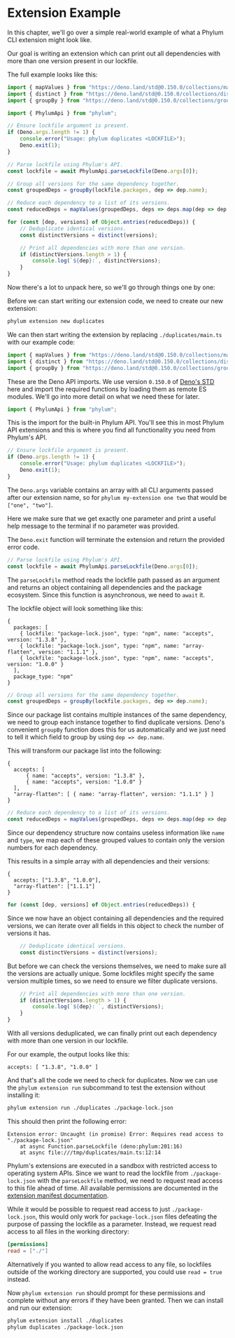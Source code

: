 # Extension Example

In this chapter, we'll go over a simple real-world example of what a Phylum CLI
extension might look like.

Our goal is writing an extension which can print out all dependencies with more
than one version present in our lockfile.

The full example looks like this:

```ts
import { mapValues } from "https://deno.land/std@0.150.0/collections/map_values.ts";
import { distinct } from "https://deno.land/std@0.150.0/collections/distinct.ts";
import { groupBy } from "https://deno.land/std@0.150.0/collections/group_by.ts";

import { PhylumApi } from "phylum";

// Ensure lockfile argument is present.
if (Deno.args.length != 1) {
    console.error("Usage: phylum duplicates <LOCKFILE>");
    Deno.exit(1);
}

// Parse lockfile using Phylum's API.
const lockfile = await PhylumApi.parseLockfile(Deno.args[0]);

// Group all versions for the same dependency together.
const groupedDeps = groupBy(lockfile.packages, dep => dep.name);

// Reduce each dependency to a list of its versions.
const reducedDeps = mapValues(groupedDeps, deps => deps.map(dep => dep.version));

for (const [dep, versions] of Object.entries(reducedDeps)) {
    // Deduplicate identical versions.
    const distinctVersions = distinct(versions);

    // Print all dependencies with more than one version.
    if (distinctVersions.length > 1) {
        console.log(`${dep}:`, distinctVersions);
    }
}
```

Now there's a lot to unpack here, so we'll go through things one by one:

Before we can start writing our extension code, we need to create our new
extension:

```sh
phylum extension new duplicates
```

We can then start writing the extension by replacing `./duplicates/main.ts` with
our example code:

```ts
import { mapValues } from "https://deno.land/std@0.150.0/collections/map_values.ts";
import { distinct } from "https://deno.land/std@0.150.0/collections/distinct.ts";
import { groupBy } from "https://deno.land/std@0.150.0/collections/group_by.ts";
```

These are the Deno API imports. We use version `0.150.0` of [Deno's STD][deno_std]
here and import the required functions by loading them as remote ES modules.
We'll go into more detail on what we need these for later.

[deno_std]: https://deno.land/std

```ts
import { PhylumApi } from "phylum";
```

This is the import for the built-in Phylum API. You'll see this in most Phylum
API extensions and this is where you find all functionality you need from
Phylum's API.

```ts
// Ensure lockfile argument is present.
if (Deno.args.length != 1) {
    console.error("Usage: phylum duplicates <LOCKFILE>");
    Deno.exit(1);
}
```

The `Deno.args` variable contains an array with all CLI arguments passed after
our extension name, so for `phylum my-extension one two` that would be `["one",
"two"]`.

Here we make sure that we get exactly one parameter and print a useful help
message to the terminal if no parameter was provided.

The `Deno.exit` function will terminate the extension and return the provided
error code.

```ts
// Parse lockfile using Phylum's API.
const lockfile = await PhylumApi.parseLockfile(Deno.args[0]);
```

The `parseLockfile` method reads the lockfile path passed as an argument and
returns an object containing all dependencies and the package ecosystem. Since
this function is asynchronous, we need to `await` it.

The lockfile object will look something like this:

```text
{
  packages: [
    { lockfile: "package-lock.json", type: "npm", name: "accepts", version: "1.3.8" },
    { lockfile: "package-lock.json", type: "npm", name: "array-flatten", version: "1.1.1" },
    { lockfile: "package-lock.json", type: "npm", name: "accepts", version: "1.0.0" }
  ],
  package_type: "npm"
}
```

```ts
// Group all versions for the same dependency together.
const groupedDeps = groupBy(lockfile.packages, dep => dep.name);
```

Since our package list contains multiple instances of the same dependency, we
need to group each instance together to find duplicate versions. Deno's
convenient `groupBy` function does this for us automatically and we just need to
tell it which field to group by using `dep => dep.name`.

This will transform our package list into the following:

```text
{
  accepts: [
      { name: "accepts", version: "1.3.8" },
      { name: "accepts", version: "1.0.0" }
  ],
  "array-flatten": [ { name: "array-flatten", version: "1.1.1" } ]
}
```

```ts
// Reduce each dependency to a list of its versions.
const reducedDeps = mapValues(groupedDeps, deps => deps.map(dep => dep.version));
```

Since our dependency structure now contains useless information like `name` and
`type`, we map each of these grouped values to contain only the version numbers
for each dependency.

This results in a simple array with all dependencies and their versions:

```text
{
  accepts: ["1.3.8", "1.0.0"],
  "array-flatten": ["1.1.1"]
}
```

```ts
for (const [dep, versions] of Object.entries(reducedDeps)) {
```

Since we now have an object containing all dependencies and the required
versions, we can iterate over all fields in this object to check the number of
versions it has.

```ts
    // Deduplicate identical versions.
    const distinctVersions = distinct(versions);
```

But before we can check the versions themselves, we need to make sure all the
versions are actually unique. Some lockfiles might specify the same version
multiple times, so we need to ensure we filter duplicate versions.

```ts
    // Print all dependencies with more than one version.
    if (distinctVersions.length > 1) {
        console.log(`${dep}: `, distinctVersions);
    }
}
```

With all versions deduplicated, we can finally print out each dependency with
more than one version in our lockfile.

For our example, the output looks like this:

```text
accepts: [ "1.3.8", "1.0.0" ]
```

And that's all the code we need to check for duplicates. Now we can use the
`phylum extension run` subcommand to test the extension without installing it:

```sh
phylum extension run ./duplicates ./package-lock.json
```

This should then print the following error:

```text
Extension error: Uncaught (in promise) Error: Requires read access to "./package-lock.json"
    at async Function.parseLockfile (deno:phylum:201:16)
    at async file:///tmp/duplicates/main.ts:12:14
```

Phylum's extensions are executed in a sandbox with restricted access to
operating system APIs. Since we want to read the lockfile from
`./package-lock.json` with the `parseLockfile` method, we need to request read
access to this file ahead of time. All available permissions are documented in
the [extension manifest documentation](./extension_manifest.md#permissions).

While it would be possible to request read access to just `./package-lock.json`,
this would only work for `package-lock.json` files defeating the purpose of
passing the lockfile as a parameter. Instead, we request read access to all
files in the working directory:

```toml
[permissions]
read = ["./"]
```

Alternatively if you wanted to allow read access to any file, so lockfiles
outside of the working directory are supported, you could use `read = true`
instead.

Now `phylum extension run` should prompt for these permissions and complete
without any errors if they have been granted. Then we can install and run our
extension:

```sh
phylum extension install ./duplicates
phylum duplicates ./package-lock.json
```
